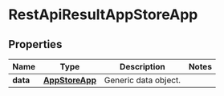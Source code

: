 
# RestApiResultAppStoreApp

## Properties
Name | Type | Description | Notes
------------ | ------------- | ------------- | -------------
**data** | [**AppStoreApp**](AppStoreApp.md) | Generic data object. | 



